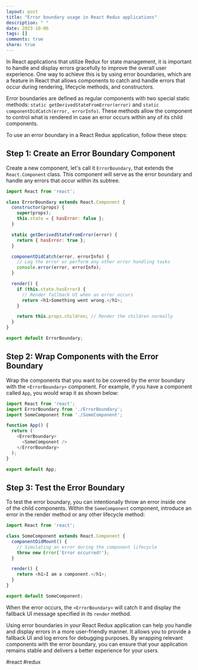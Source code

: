 ```yaml
---
layout: post
title: "Error boundary usage in React Redux applications"
description: " "
date: 2023-10-06
tags: []
comments: true
share: true
---
```


In React applications that utilize Redux for state management, it is important to handle and display errors gracefully to improve the overall user experience. One way to achieve this is by using error boundaries, which are a feature in React that allows components to catch and handle errors that occur during rendering, lifecycle methods, and constructors.

Error boundaries are defined as regular components with two special static methods: `static getDerivedStateFromError(error)` and `static componentDidCatch(error, errorInfo)`. These methods allow the component to control what is rendered in case an error occurs within any of its child components.

To use an error boundary in a React Redux application, follow these steps:

## Step 1: Create an Error Boundary Component

Create a new component, let's call it `ErrorBoundary`, that extends the `React.Component` class. This component will serve as the error boundary and handle any errors that occur within its subtree.

```javascript
import React from 'react';

class ErrorBoundary extends React.Component {
  constructor(props) {
    super(props);
    this.state = { hasError: false };
  }

  static getDerivedStateFromError(error) {
    return { hasError: true };
  }

  componentDidCatch(error, errorInfo) {
    // Log the error or perform any other error handling tasks
    console.error(error, errorInfo);
  }

  render() {
    if (this.state.hasError) {
      // Render fallback UI when an error occurs
      return <h1>Something went wrong.</h1>;
    }

    return this.props.children; // Render the children normally
  }
}

export default ErrorBoundary;
```

## Step 2: Wrap Components with the Error Boundary

Wrap the components that you want to be covered by the error boundary with the `<ErrorBoundary>` component. For example, if you have a component called `App`, you would wrap it as shown below:

```javascript
import React from 'react';
import ErrorBoundary from './ErrorBoundary';
import SomeComponent from './SomeComponent';

function App() {
  return (
    <ErrorBoundary>
      <SomeComponent />
    </ErrorBoundary>
  );
}

export default App;
```

## Step 3: Test the Error Boundary

To test the error boundary, you can intentionally throw an error inside one of the child components. Within the `SomeComponent` component, introduce an error in the render method or any other lifecycle method:

```javascript
import React from 'react';

class SomeComponent extends React.Component {
  componentDidMount() {
    // Simulating an error during the component lifecycle
    throw new Error('Error occurred!');
  }

  render() {
    return <h1>I am a component.</h1>;
  }
}

export default SomeComponent;
```

When the error occurs, the `<ErrorBoundary>` will catch it and display the fallback UI message specified in its `render` method.

Using error boundaries in your React Redux application can help you handle and display errors in a more user-friendly manner. It allows you to provide a fallback UI and log errors for debugging purposes. By wrapping relevant components with the error boundary, you can ensure that your application remains stable and delivers a better experience for your users.

#react #redux